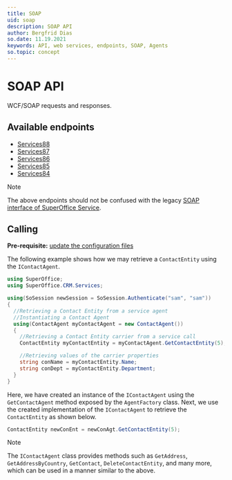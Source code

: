 ```yaml
---
title: SOAP
uid: soap
description: SOAP API
author: Bergfrid Dias
so.date: 11.19.2021
keywords: API, web services, endpoints, SOAP, Agents
so.topic: concept
---
```


# SOAP API

WCF/SOAP requests and responses.

## Available endpoints

* [Services88][1]
* [Services87][2]
* [Services86][3]
* [Services85][4]
* [Services84][5]

> [!NOTE]
> The above endpoints should not be confused with the legacy [SOAP interface of SuperOffice Service][6].

## Calling

**Pre-requisite:** [update the configuration files][7]

The following example shows how we may retrieve a `ContactEntity` using the `IContactAgent`.

```csharp
using SuperOffice;
using SuperOffice.CRM.Services;

using(SoSession newSession = SoSession.Authenticate("sam", "sam"))
{
  //Retrieving a Contact Entity from a service agent
  //Instantiating a Contact Agent
  using(ContactAgent myContactAgent = new ContactAgent())
  {
    //Retrieving a Contact Entity carrier from a service call
    ContactEntity myContactEntity = myContactAgent.GetContactEntity(5);

    //Retrieving values of the carrier properties
    string conName = myContactEntity.Name;
    string conDept = myContactEntity.Department;
  }
}
```

Here, we have created an instance of the `IContactAgent` using the `GetContactAgent` method exposed by the `AgentFactory` class. Next, we use the created implementation of the `IContactAgent` to retrieve the `ContactEntity` as shown below.

```csharp
ContactEntity newConEnt = newConAgt.GetContactEntity(5);
```

> [!NOTE]
> The `IContactAgent` class provides methods such as `GetAddress`, `GetAddressByCountry`, `GetContact`, `DeleteContactEntity`, and many more, which can be used in a manner similar to the above.

<!-- Referenced links -->
[1]: ../../../api-reference/soap/Services88/index.md
[2]: ../../../api-reference/soap/Services87/index.md
[3]: ../../../api-reference/soap/Services86/index.md
[4]: ../../../api-reference/soap/Services85/index.md
[5]: ../../../api-reference/soap/Services84/index.md
[6]: ../../../service-soap/overview.md
[7]: ../../proxy/config.md

<!-- Referenced images -->
